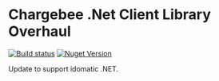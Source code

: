 # Chargebee .Net Client Library Overhaul

[![Build status](https://ci.appveyor.com/api/projects/status/vtujr71gxe9jjsx2/branch/master?svg=true)](https://ci.appveyor.com/project/NicholasSivo/chargebee-dotnet/branch/master) [![Nuget Version](https://img.shields.io/nuget/v/RealArtists.ChargeBee.svg?style=flat)](https://www.nuget.org/packages/RealArtists.ChargeBee) 

Update to support idomatic .NET.
